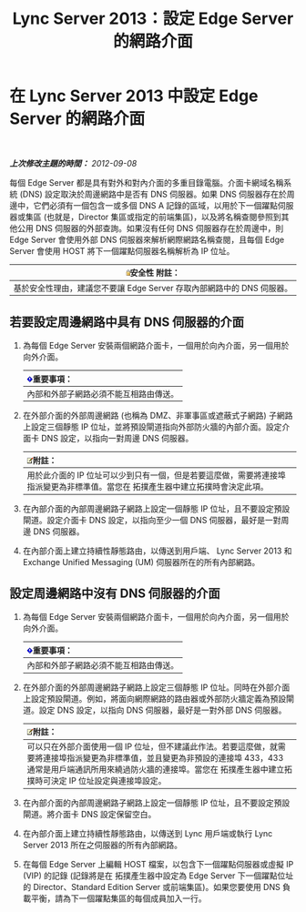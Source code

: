 ﻿---
title: Lync Server 2013：設定 Edge Server 的網路介面
TOCTitle: 設定 Edge Server 的網路介面
ms:assetid: b0aecdf6-4ae2-46f6-b9b6-948bfc3df11e
ms:mtpsurl: https://technet.microsoft.com/zh-tw/library/Gg412847(v=OCS.15)
ms:contentKeyID: 49292033
ms.date: 08/24/2015
mtps_version: v=OCS.15
ms.translationtype: HT
---

# 在 Lync Server 2013 中設定 Edge Server 的網路介面

 

_**上次修改主題的時間：** 2012-09-08_

每個 Edge Server 都是具有對外和對內介面的多重目錄電腦。介面卡網域名稱系統 (DNS) 設定取決於周邊網路中是否有 DNS 伺服器。如果 DNS 伺服器存在於周邊中，它們必須有一個包含一或多個 DNS A 記錄的區域，以用於下一個躍點伺服器或集區 (也就是，Director 集區或指定的前端集區)，以及將名稱查閱參照到其他公用 DNS 伺服器的外部查詢。如果沒有任何 DNS 伺服器存在於周邊中，則 Edge Server 會使用外部 DNS 伺服器來解析網際網路名稱查閱，且每個 Edge Server 會使用 HOST 將下一個躍點伺服器名稱解析為 IP 位址。

<table>
<thead>
<tr class="header">
<th><img src="images/Gg398321.security(OCS.15).gif" title="security" alt="security" />安全性 附註：</th>
</tr>
</thead>
<tbody>
<tr class="odd">
<td>基於安全性理由，建議您不要讓 Edge Server 存取內部網路中的 DNS 伺服器。</td>
</tr>
</tbody>
</table>


## 若要設定周邊網路中具有 DNS 伺服器的介面

1.  為每個 Edge Server 安裝兩個網路介面卡，一個用於向內介面，另一個用於向外介面。
    
    <table>
    <thead>
    <tr class="header">
    <th><img src="images/Gg412908.important(OCS.15).gif" title="important" alt="important" />重要事項：</th>
    </tr>
    </thead>
    <tbody>
    <tr class="odd">
    <td>內部和外部子網路必須不能互相路由傳送。</td>
    </tr>
    </tbody>
    </table>


2.  在外部介面的外部周邊網路 (也稱為 DMZ、非軍事區或遮蔽式子網路) 子網路上設定三個靜態 IP 位址，並將預設閘道指向外部防火牆的內部介面。設定介面卡 DNS 設定，以指向一對周邊 DNS 伺服器。
    
    <table>
    <thead>
    <tr class="header">
    <th><img src="images/Gg398811.note(OCS.15).gif" title="note" alt="note" />附註：</th>
    </tr>
    </thead>
    <tbody>
    <tr class="odd">
    <td>用於此介面的 IP 位址可以少到只有一個，但是若要這麼做，需要將連接埠指派變更為非標準值。當您在 拓撲產生器中建立拓撲時會決定此項。</td>
    </tr>
    </tbody>
    </table>


3.  在內部介面的內部周邊網路子網路上設定一個靜態 IP 位址，且不要設定預設閘道。設定介面卡 DNS 設定，以指向至少一個 DNS 伺服器，最好是一對周邊 DNS 伺服器。

4.  在內部介面上建立持續性靜態路由，以傳送到用戶端、 Lync Server 2013 和 Exchange Unified Messaging (UM) 伺服器所在的所有內部網路。

## 設定周邊網路中沒有 DNS 伺服器的介面

1.  為每個 Edge Server 安裝兩個網路介面卡，一個用於向內介面，另一個用於向外介面。
    
    <table>
    <thead>
    <tr class="header">
    <th><img src="images/Gg412908.important(OCS.15).gif" title="important" alt="important" />重要事項：</th>
    </tr>
    </thead>
    <tbody>
    <tr class="odd">
    <td>內部和外部子網路必須不能互相路由傳送。</td>
    </tr>
    </tbody>
    </table>


2.  在外部介面的外部周邊網路子網路上設定三個靜態 IP 位址。同時在外部介面上設定預設閘道。例如，將面向網際網路的路由器或外部防火牆定義為預設閘道。設定 DNS 設定，以指向 DNS 伺服器，最好是一對外部 DNS 伺服器。
    
    <table>
    <thead>
    <tr class="header">
    <th><img src="images/Gg398811.note(OCS.15).gif" title="note" alt="note" />附註：</th>
    </tr>
    </thead>
    <tbody>
    <tr class="odd">
    <td>可以只在外部介面使用一個 IP 位址，但不建議此作法。若要這麼做，就需要將連接埠指派變更為非標準值，並且變更為非預設的連接埠 433，433 通常是用戶端通訊所用來繞過防火牆的連接埠。當您在 拓撲產生器中建立拓撲時可決定 IP 位址設定與連接埠設定。</td>
    </tr>
    </tbody>
    </table>


3.  在內部介面的內部周邊網路子網路上設定一個靜態 IP 位址，且不要設定預設閘道。將介面卡 DNS 設定保留空白。

4.  在內部介面上建立持續性靜態路由，以傳送到 Lync 用戶端或執行 Lync Server 2013 所在之伺服器的所有內部網路。

5.  在每個 Edge Server 上編輯 HOST 檔案，以包含下一個躍點伺服器或虛擬 IP (VIP) 的記錄 (記錄將是在 拓撲產生器中設定為 Edge Server 下一個躍點位址的 Director、Standard Edition Server 或前端集區)。如果您要使用 DNS 負載平衡，請為下一個躍點集區的每個成員加入一行。

